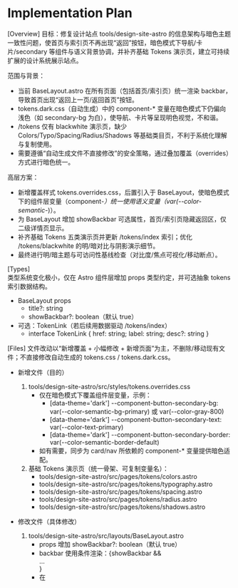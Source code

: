 # Implementation Plan

[Overview]
目标：修复设计站点 tools/design-site-astro 的信息架构与暗色主题一致性问题，使首页与索引页不再出现“返回”按钮，暗色模式下导航/卡片/secondary 等组件与语义背景协调，并补齐基础 Tokens 演示页，建立可持续扩展的设计系统展示站点。

范围与背景：
- 当前 BaseLayout.astro 在所有页面（包括首页/索引页）统一渲染 backbar，导致首页出现“返回上一页/返回首页”按钮。
- tokens.dark.css（自动生成）中的 component-* 变量在暗色模式下仍偏向浅色（如 secondary-bg 为白），使导航、卡片等呈现明色视觉，不和谐。
- /tokens 仅有 blackwhite 演示页，缺少 Colors/Typo/Spacing/Radius/Shadows 等基础类目页，不利于系统化理解与复制使用。
- 需要遵循“自动生成文件不直接修改”的安全策略，通过叠加覆盖（overrides）方式进行暗色统一。

高层方案：
- 新增覆盖样式 tokens.overrides.css，后置引入于 BaseLayout，使暗色模式下的组件层变量（component-*）统一使用语义变量（var(--color-semantic-*)）。
- 为 BaseLayout 增加 showBackbar 可选属性，首页/索引页隐藏返回区，仅二级详情页显示。
- 补齐基础 Tokens 五类演示页并更新 /tokens/index 索引；优化 /tokens/blackwhite 的明/暗对比与阴影演示细节。
- 最终进行明/暗主题与可访问性基线检查（对比度/焦点可视化/移动断点）。

[Types]  
类型系统变化极小，仅在 Astro 组件层增加 props 类型约定，并可选抽象 tokens 索引数据结构。
- BaseLayout props
  - title?: string
  - showBackbar?: boolean（默认 true）
- 可选：TokenLink（若后续用数据驱动 /tokens/index）
  - interface TokenLink { href: string; label: string; desc?: string }

[Files]
文件改动以“新增覆盖 + 小幅修改 + 新增页面”为主，不删除/移动现有文件；不直接修改自动生成的 tokens.css / tokens.dark.css。

- 新增文件（目的）
  1) tools/design-site-astro/src/styles/tokens.overrides.css
     - 仅在暗色模式下覆盖组件层变量，示例：
       - [data-theme='dark'] --component-button-secondary-bg: var(--color-semantic-bg-primary) 或 var(--color-gray-800)
       - [data-theme='dark'] --component-button-secondary-text: var(--color-text-primary)
       - [data-theme='dark'] --component-button-secondary-border: var(--color-semantic-border-default)
     - 如有需要，同步为 card/nav 所依赖的 component-* 变量提供暗色适配。
  2) 基础 Tokens 演示页（统一骨架、可复制变量名）：
     - tools/design-site-astro/src/pages/tokens/colors.astro
     - tools/design-site-astro/src/pages/tokens/typography.astro
     - tools/design-site-astro/src/pages/tokens/spacing.astro
     - tools/design-site-astro/src/pages/tokens/radius.astro
     - tools/design-site-astro/src/pages/tokens/shadows.astro

- 修改文件（具体修改）
  1) tools/design-site-astro/src/layouts/BaseLayout.astro
     - props 增加 showBackbar?: boolean（默认 true）
     - backbar 使用条件渲染：{showBackbar && <div class="backbar">…</div>}
     - 在 <style> 中于 tokens.css / tokens.dark.css 之后引入 tokens.overrides.css（保证覆盖生效）
     - 主题切换按钮文案根据当前主题联动（暗色→显示“切换浅色”，浅色→显示“切换暗色”）
  2) tools/design-site-astro/src/pages/index.astro
     - 使用 <BaseLayout showBackbar={false} …>，首页隐藏返回区
  3) tools/design-site-astro/src/pages/tokens/index.astro
     - 补充五个基础 Tokens 页链接与简述（colors/typography/spacing/radius/shadows），保留 blackwhite
  4) tools/design-site-astro/src/pages/components/index.astro
     - 卡片/边框/文字不再直接依赖“button-secondary”变量；依赖语义变量（或由 overrides 统一），暗色下不再显得“白底突兀”
  5) tools/design-site-astro/src/pages/tokens/blackwhite.astro
     - 明色主题下提升说明文字对比度（例如 .desc 在 light 使用 #444）
     - 暗色模式下示例阴影层级可见但不过度抢眼，整体与导航/卡片一致

- 配置更新
  - 无构建/依赖变更；仅 CSS 文件新增与 Astro 页面/布局小改。

[Functions]
函数级改动很少，核心为布局脚本与 DOM 事件。
- BaseLayout.astro
  - props 解构：const { title = 'SRH Design Site', showBackbar = true } = Astro.props;
  - 主题切换脚本：依据 html[data-theme] 实时更新按钮文本与 localStorage('astro-theme')
- 可选：/tokens/index 由静态链接改为数组渲染（使用 TokenLink[]），当前可先保持静态。

[Classes]
无新建 JS 类。CSS 类与变量层面：
- 暗色主题下 .nav / .card / .btn--secondary 等从“浅色 secondary”回归“暗色语义背景”变量（通过 overrides 覆盖）。
- .desc 在 light 提升对比度；focus outline 通过 tokens 变量统一显著性。

[Dependencies]
无新增第三方依赖；维持现有 astro 版本与脚本。新增的仅为覆盖 CSS 文件（源内维护、可回滚）。

[Testing]
测试策略：以视觉一致性与可访问性为核心的手测与基线检查。
- 巡检路径：/、/tokens/、/components/、/tokens/blackwhite 于明/暗两种主题
- 对比度：正文 ≥ 4.5:1；说明文字≥ 4.0:1（实用标准）；链接/按钮 hover/active 明显；focus outline 可见
- 交互：主题切换文案与状态一致，localStorage 生效；backbar 仅二级页显示
- 响应式：720px/640px 等断点下网格与间距合理

[Implementation Order]
最小风险顺序，先“覆盖”再“结构”，最后“扩展”：
1) 新增 tokens.overrides.css（仅暗色覆盖关键 component-*）
2) 修改 BaseLayout：引入 overrides；加 showBackbar 条件渲染；主题切换按钮文案联动
3) 首页与两个索引页应用 showBackbar={false}；调整 components/index 卡片样式（或依赖 overrides 达成）
4) 新增五个基础 Tokens 页并更新 /tokens/index
5) 优化 /tokens/blackwhite 的明/暗可读性与阴影演示细节
6) 明/暗主题全面自测与可访问性核对（桌面/移动），修正问题后收尾
